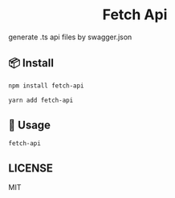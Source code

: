 <h1 align="center">Fetch Api</h1>

generate .ts api files by swagger.json

## 📦 Install

```bash
npm install fetch-api
```

```bash
yarn add fetch-api
```

## 🔨 Usage
```
fetch-api 
```

## LICENSE
MIT